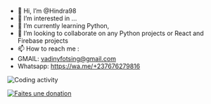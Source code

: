 - 👋 Hi, I’m @Hindra98
- 👀 I’m interested in ...
- 🌱 I’m currently learning Python, 
- 💞️ I’m looking to collaborate on any Python projects or React and Firebase projects
- 📫 How to reach me :
- GMAIL: vadinyfotsing@gmail.com
- Whatsapp: https://wa.me/+237676279816

![Coding activity](https://wakatime.com/share/@hindra98/86b7904e-2952-425c-8e3f-ab8ecc660c5f.svg "Mon activité journalière")

[![Faites une donation](https://helloimjessa.files.wordpress.com/2021/06/bmc-button.png "Payez moi un café SVP")](https://www.buymeacoffee.com/hindra98)

<!---
Hindra98/Hindra98 is a ✨ special ✨ repository because its `README.md` (this file) appears on your GitHub profile.
You can click the Preview link to take a look at your changes.
--->
